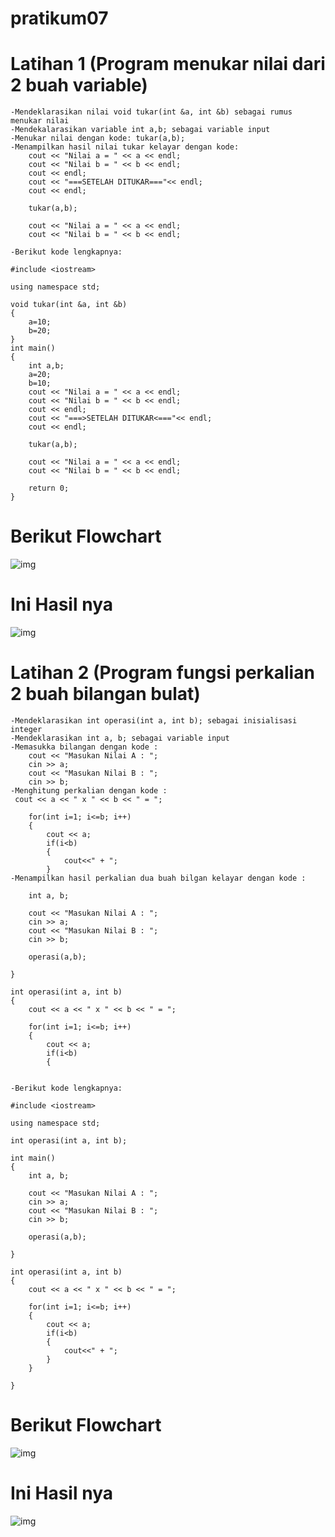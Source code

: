 # pratikum07


# Latihan 1 (Program menukar nilai dari 2 buah variable)

```
-Mendeklarasikan nilai void tukar(int &a, int &b) sebagai rumus menukar nilai
-Mendekalarasikan variable int a,b; sebagai variable input
-Menukar nilai dengan kode: tukar(a,b);
-Menampilkan hasil nilai tukar kelayar dengan kode:  
    cout << "Nilai a = " << a << endl;
    cout << "Nilai b = " << b << endl;
    cout << endl;
    cout << "===SETELAH DITUKAR==="<< endl;
    cout << endl;

    tukar(a,b);

    cout << "Nilai a = " << a << endl;
    cout << "Nilai b = " << b << endl;

-Berikut kode lengkapnya:

#include <iostream>

using namespace std;

void tukar(int &a, int &b)
{
    a=10;
    b=20;
}
int main()
{
    int a,b;
    a=20;
    b=10;
    cout << "Nilai a = " << a << endl;
    cout << "Nilai b = " << b << endl;
    cout << endl;
    cout << "===>SETELAH DITUKAR<==="<< endl;
    cout << endl;

    tukar(a,b);

    cout << "Nilai a = " << a << endl;
    cout << "Nilai b = " << b << endl;

    return 0;
}
```

# Berikut Flowchart

![img](https://github.com/fahmieka21/pratikum07/blob/master/Flowchart1.png)


# Ini Hasil nya

![img](https://github.com/fahmieka21/pratikum07/blob/master/hasil1.png)




# Latihan 2 (Program fungsi perkalian 2 buah bilangan bulat)

```
-Mendeklarasikan int operasi(int a, int b); sebagai inisialisasi integer
-Mendeklarasikan int a, b; sebagai variable input 
-Memasukka bilangan dengan kode :
    cout << "Masukan Nilai A : ";
    cin >> a;
    cout << "Masukan Nilai B : ";
    cin >> b;
-Menghitung perkalian dengan kode :
 cout << a << " x " << b << " = ";

    for(int i=1; i<=b; i++)
    {
        cout << a;
        if(i<b)
        {
            cout<<" + ";
        }
-Menampilkan hasil perkalian dua buah bilgan kelayar dengan kode :

    int a, b;

    cout << "Masukan Nilai A : ";
    cin >> a;
    cout << "Masukan Nilai B : ";
    cin >> b;

    operasi(a,b);

}

int operasi(int a, int b)
{
    cout << a << " x " << b << " = ";

    for(int i=1; i<=b; i++)
    {
        cout << a;
        if(i<b)
        {


-Berikut kode lengkapnya:

#include <iostream>

using namespace std;

int operasi(int a, int b);

int main()
{
    int a, b;

    cout << "Masukan Nilai A : ";
    cin >> a;
    cout << "Masukan Nilai B : ";
    cin >> b;

    operasi(a,b);

}

int operasi(int a, int b)
{
    cout << a << " x " << b << " = ";

    for(int i=1; i<=b; i++)
    {
        cout << a;
        if(i<b)
        {
            cout<<" + ";
        }
    }

}
```

# Berikut Flowchart

![img](https://github.com/fahmieka21/pratikum07/blob/master/Flowchart2.png)

# Ini Hasil nya

![img](https://github.com/fahmieka21/pratikum07/blob/master/hasil2.png)


